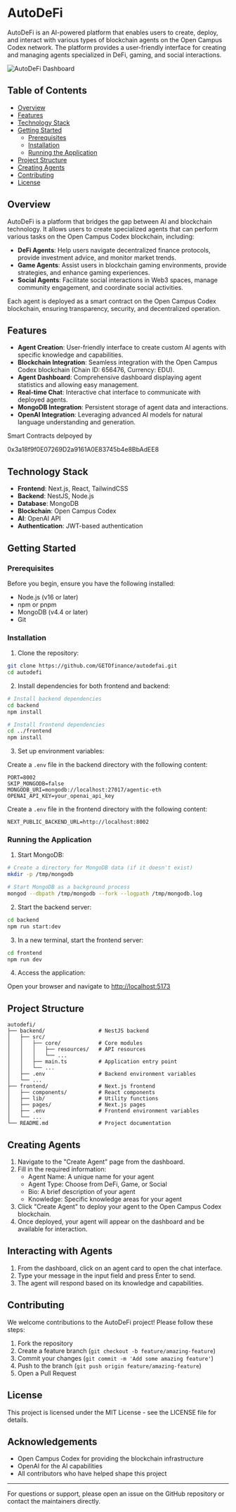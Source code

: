# AutoDeFi

AutoDeFi is an AI-powered platform that enables users to create, deploy, and interact with various types of blockchain agents on the Open Campus Codex network. The platform provides a user-friendly interface for creating and managing agents specialized in DeFi, gaming, and social interactions.

![AutoDeFi Dashboard](https://placeholder.com/dashboard-screenshot.png)

## Table of Contents

- [Overview](#overview)
- [Features](#features)
- [Technology Stack](#technology-stack)
- [Getting Started](#getting-started)
  - [Prerequisites](#prerequisites)
  - [Installation](#installation)
  - [Running the Application](#running-the-application)
- [Project Structure](#project-structure)
- [Creating Agents](#creating-agents)
- [Contributing](#contributing)
- [License](#license)

## Overview

AutoDeFi is a platform that bridges the gap between AI and blockchain technology. It allows users to create specialized agents that can perform various tasks on the Open Campus Codex blockchain, including:

- **DeFi Agents**: Help users navigate decentralized finance protocols, provide investment advice, and monitor market trends.
- **Game Agents**: Assist users in blockchain gaming environments, provide strategies, and enhance gaming experiences.
- **Social Agents**: Facilitate social interactions in Web3 spaces, manage community engagement, and coordinate social activities.

Each agent is deployed as a smart contract on the Open Campus Codex blockchain, ensuring transparency, security, and decentralized operation.

## Features

- **Agent Creation**: User-friendly interface to create custom AI agents with specific knowledge and capabilities.
- **Blockchain Integration**: Seamless integration with the Open Campus Codex blockchain (Chain ID: 656476, Currency: EDU).
- **Agent Dashboard**: Comprehensive dashboard displaying agent statistics and allowing easy management.
- **Real-time Chat**: Interactive chat interface to communicate with deployed agents.
- **MongoDB Integration**: Persistent storage of agent data and interactions.
- **OpenAI Integration**: Leveraging advanced AI models for natural language understanding and generation.

Smart Contracts delpoyed by

0x3a18f9f0E07269D2a9161A0E83745b4e8BbAdEE8


## Technology Stack

- **Frontend**: Next.js, React, TailwindCSS
- **Backend**: NestJS, Node.js
- **Database**: MongoDB
- **Blockchain**: Open Campus Codex
- **AI**: OpenAI API
- **Authentication**: JWT-based authentication

## Getting Started

### Prerequisites

Before you begin, ensure you have the following installed:

- Node.js (v16 or later)
- npm or pnpm
- MongoDB (v4.4 or later)
- Git

### Installation

1. Clone the repository:

```bash
git clone https://github.com/GETOfinance/autodefai.git
cd autodefi
```

2. Install dependencies for both frontend and backend:

```bash
# Install backend dependencies
cd backend
npm install

# Install frontend dependencies
cd ../frontend
npm install
```

3. Set up environment variables:

Create a `.env` file in the backend directory with the following content:

```
PORT=8002
SKIP_MONGODB=false
MONGODB_URI=mongodb://localhost:27017/agentic-eth
OPENAI_API_KEY=your_openai_api_key
```

Create a `.env` file in the frontend directory with the following content:

```
NEXT_PUBLIC_BACKEND_URL=http://localhost:8002
```

### Running the Application

1. Start MongoDB:

```bash
# Create a directory for MongoDB data (if it doesn't exist)
mkdir -p /tmp/mongodb

# Start MongoDB as a background process
mongod --dbpath /tmp/mongodb --fork --logpath /tmp/mongodb.log
```

2. Start the backend server:

```bash
cd backend
npm run start:dev
```

3. In a new terminal, start the frontend server:

```bash
cd frontend
npm run dev
```

4. Access the application:

Open your browser and navigate to [http://localhost:5173](http://localhost:5173)

## Project Structure

```
autodefi/
├── backend/                 # NestJS backend
│   ├── src/
│   │   ├── core/            # Core modules
│   │   │   ├── resources/   # API resources
│   │   │   └── ...
│   │   ├── main.ts          # Application entry point
│   │   └── ...
│   ├── .env                 # Backend environment variables
│   └── ...
├── frontend/                # Next.js frontend
│   ├── components/          # React components
│   ├── lib/                 # Utility functions
│   ├── pages/               # Next.js pages
│   ├── .env                 # Frontend environment variables
│   └── ...
└── README.md                # Project documentation
```

## Creating Agents

1. Navigate to the "Create Agent" page from the dashboard.
2. Fill in the required information:
   - Agent Name: A unique name for your agent
   - Agent Type: Choose from DeFi, Game, or Social
   - Bio: A brief description of your agent
   - Knowledge: Specific knowledge areas for your agent
3. Click "Create Agent" to deploy your agent to the Open Campus Codex blockchain.
4. Once deployed, your agent will appear on the dashboard and be available for interaction.

## Interacting with Agents

1. From the dashboard, click on an agent card to open the chat interface.
2. Type your message in the input field and press Enter to send.
3. The agent will respond based on its knowledge and capabilities.

## Contributing

We welcome contributions to the AutoDeFi project! Please follow these steps:

1. Fork the repository
2. Create a feature branch (`git checkout -b feature/amazing-feature`)
3. Commit your changes (`git commit -m 'Add some amazing feature'`)
4. Push to the branch (`git push origin feature/amazing-feature`)
5. Open a Pull Request

## License

This project is licensed under the MIT License - see the LICENSE file for details.

## Acknowledgements

- Open Campus Codex for providing the blockchain infrastructure
- OpenAI for the AI capabilities
- All contributors who have helped shape this project

---

For questions or support, please open an issue on the GitHub repository or contact the maintainers directly.
